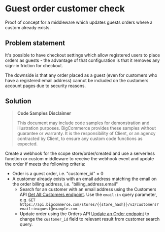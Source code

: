 # Guest order customer check
Proof of concept for a middleware which updates guests orders where a custom already exists.

## Problem statement
It's possible to have checkout settings which allow registered users to place orders as guests - the advantage of that configuration is that it removes any sign-in friction for checkout.

The downside is that any order placed as a guest (even for customers who have a registered email address) cannot be included on the customers account pages due to security reasons.

## Solution

> **Code Samples Disclaimer**
>
> This document may include code samples for demonstration and illustration purposes. BigCommerce provides these samples without guarantee or warranty. It is the responsibility of Client, or an agency contracted by Client, to ensure any custom code functions as expected.

Create a webhook for the scope store/order/created and use a serverless function or custom middleware to receive the webhook event and update the order if meets the following criteria:
- Order is a guest order, i.e. "customer_id" = 0
- A customer already exists with an email address matching the email on the order billing address, i.e. "billing_address.email"
  - Search for an customer with an email address using the Customers API [Get All Customers endpoint](https://api.bigcommerce.com/stores/{{store_hash}}/v3/customers?email:in=guest@example.com). Use the `email:in` query parameter, e.g. `GET https://api.bigcommerce.com/stores/{{store_hash}}/v3/customers?email:in=guest@example.com`
  - Update order using the Orders API [Update an Order endpoint](https://developer.bigcommerce.com/api-reference/d140040bfe6ef-update-an-order) to change the `customer_id` field to relevant result from customer search query.

